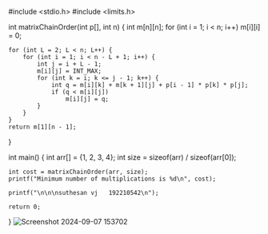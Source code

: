 #include <stdio.h>
#include <limits.h>

int matrixChainOrder(int p[], int n) {
    int m[n][n];
    for (int i = 1; i < n; i++)
        m[i][i] = 0;

    for (int L = 2; L < n; L++) {
        for (int i = 1; i < n - L + 1; i++) {
            int j = i + L - 1;
            m[i][j] = INT_MAX;
            for (int k = i; k <= j - 1; k++) {
                int q = m[i][k] + m[k + 1][j] + p[i - 1] * p[k] * p[j];
                if (q < m[i][j])
                    m[i][j] = q;
            }
        }
    }
    return m[1][n - 1];
}

int main() {
    int arr[] = {1, 2, 3, 4};
    int size = sizeof(arr) / sizeof(arr[0]);

    int cost = matrixChainOrder(arr, size);
    printf("Minimum number of multiplications is %d\n", cost);

    printf("\n\n\nsuthesan vj   192210542\n");

    return 0;
}
![Screenshot 2024-09-07 153702](https://github.com/user-attachments/assets/1cf56f61-c8d1-4739-96e5-6288f51f78fe)
